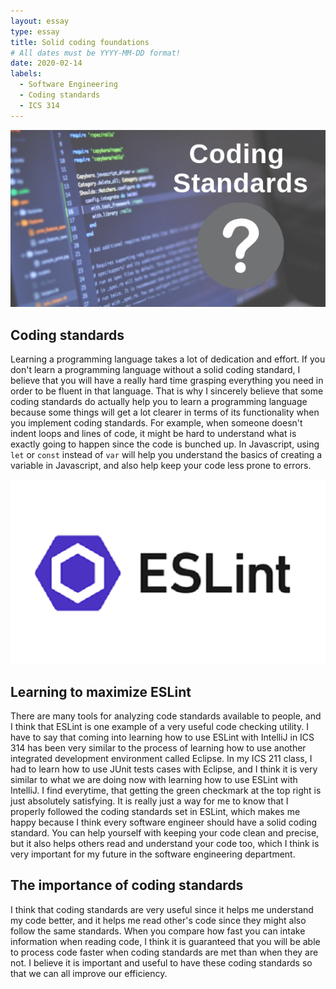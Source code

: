 ```yaml
---
layout: essay
type: essay
title: Solid coding foundations
# All dates must be YYYY-MM-DD format!
date: 2020-02-14
labels:
  - Software Engineering
  - Coding standards
  - ICS 314
---
```


<img class="ui centered big rounded image" src="../images/coding-standards.jpg">

## Coding standards
Learning a programming language takes a lot of dedication and effort. If you don't learn a programming language without a solid coding standard, I believe that you will have a really hard time grasping everything you need in order to be fluent in that language. That is why I sincerely believe that some coding standards do actually help you to learn a programming language because some things will get a lot clearer in terms of its functionality when you implement coding standards. For example, when someone doesn't indent loops and lines of code, it might be hard to understand what is exactly going to happen since the code is bunched up. In Javascript, using `let` or `const` instead of `var` will help you understand the basics of creating a variable in Javascript, and also help keep your code less prone to errors.

<img class="ui medium right rounded floated image" src="../images/eslint.png">

## Learning to maximize ESLint
There are many tools for analyzing code standards available to people, and I think that ESLint is one example of a very useful code checking utility. I have to say that coming into learning how to use ESLint with IntelliJ in ICS 314 has been very similar to the process of learning how to use another integrated development environment called Eclipse. In my ICS 211 class, I had to learn how to use JUnit tests cases with Eclipse, and I think it is very similar to what we are doing now with learning how to use ESLint with IntelliJ. I find everytime, that getting the green checkmark at the top right is just absolutely satisfying. It is really just a way for me to know that I properly followed the coding standards set in ESLint, which makes me happy because I think every software engineer should have a solid coding standard. You can help yourself with keeping your code clean and precise, but it also helps others read and understand your code too, which I think is very important for my future in the software engineering department.

## The importance of coding standards
I think that coding standards are very useful since it helps me understand my code better, and it helps me read other's code since they might also follow the same standards. When you compare how fast you can intake information when reading code, I think it is guaranteed that you will be able to process code faster when coding standards are met than when they are not. I believe it is important and useful to have these coding standards so that we can all improve our efficiency.
